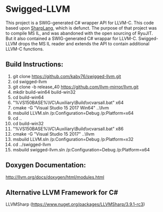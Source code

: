 # Swigged-LLVM

This project is a SWIG-generated C# wrapper API for LLVM-C. This code
based upon [SharpLang](https://github.com/xen2/SharpLang), which is defunct. The purpose of that project
was to compile MS IL, and was abandoned with the open sourcing of RyuJIT. But it also contained a
SWIG-generated C# wrappar for LLVM-C. Swigged-LLVM drops the MS IL reader and extends the API to contain
additional LLVM-C functions.

## Build Instructions:

1) git clone https://github.com/kaby76/swigged-llvm.git
2) cd swigged-llvm
3) git clone -b release_40 https://github.com/llvm-mirror/llvm.git
4) mkdir build-win64 build-win32
5) cd build-win64
6) "%VS150BASE%\VC\Auxiliary\Build\vcvarsall.bat" x64
7) cmake -G "Visual Studio 15 2017 Win64" ..\llvm
8) msbuild LLVM.sln /p:Configuration=Debug /p:Platform=x64
9) cd ..
10) cd build-win32
11) "%VS150BASE%\VC\Auxiliary\Build\vcvarsall.bat" x86
12) cmake -G "Visual Studio 15 2017" ..\llvm
13) msbuild LLVM.sln /p:Configuration=Debug /p:Platform=x32
14) cd ../swigged-llvm
15) msbuild swigged-llvm.sln /p:Configuration=Debug /p:Platform=x64

## Doxygen Documentation:

http://llvm.org/docs/doxygen/html/modules.html

## Alternative LLVM Framework for C#

LLVMSharp (https://www.nuget.org/packages/LLVMSharp/3.9.1-rc3)
